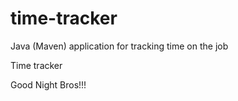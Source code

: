 # time-tracker
Java (Maven) application for tracking time on the job

Time tracker

Good Night Bros!!!
